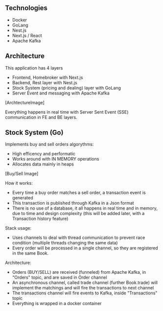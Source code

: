 ## Technologies
- Docker
- GoLang
- Nest.js
- Next.js / React
- Apache Kafka

## Architecture

This application has 4 layers

- Frontend, Homebroker with Next.js
- Backend, Rest layer with Nest.js
- Stock System (pricing and dealing) layer with GoLang
- Server Event and messaging with Apache Kafka

[ArchtectureImage]

Everything happens in real time with Server Sent Event (SSE) communication in FE and BE layers.

## Stock System (Go)
Implements buy and sell orders algorythms:

- High efficency and performatic
- Works around with IN MEMORY operations
- Allocates data mainly in heaps

[Buy/Sell Image]

How it works:
- Every time a buy order matches a sell order, a transaction event is generated
- This transaction is published through Kafka in a Json format
- There is no use of a database, it all happens in real time and in memory, due to time and design complexity (this will be added later, with a Transaction history feature)

Stack usage:
- Uses channels to deal with thread communication to prevent race condition (multiple threads changing the same data)
- Every order will be processed in a single channel, so they are registered in the same Book.

Architecture:
- Orders (BUY/SELL) are received (funneled) from Apache Kafka, in "Orders" topic, and are saved in Order channel
- An asynchronous channel, called trade channel (further Book.trade) will implement the matchings and will fire the transactions to next channel
- The transactions channel will fire events to Kafka, inside "Transactions" topic
- Everything is wrapped in a docker container
